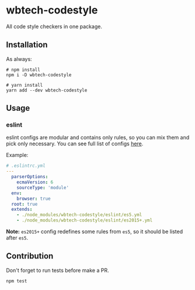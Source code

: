 # wbtech-codestyle
All code style checkers in one package.

## Installation
As always:
```shell
# npm install
npm i -D wbtech-codestyle

# yarn install
yarn add --dev wbtech-codestyle
```

## Usage
### eslint
eslint configs are modular and contains only rules, so you can mix them and pick only necessary. You can see full list of configs [here](https://github.com/jefo/wbtech-codestyle/blob/master/eslint).

Example:
```yml
# .eslintrc.yml
---
  parserOptions:
    ecmaVersion: 6
    sourceType: 'module'
  env:
    browser: true
  root: true
  extends:
    - ./node_modules/wbtech-codestyle/eslint/es5.yml
    - ./node_modules/wbtech-codestyle/eslint/es2015+.yml
```

**Note:** `es2015+` config redefines some rules from `es5`, so it should be listed after `es5`.

## Contribution
Don't forget to run tests before make a PR.

```shell
npm test
```
